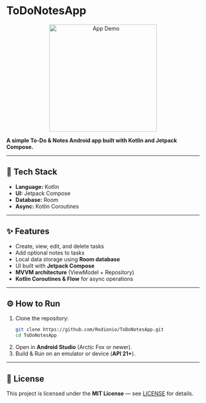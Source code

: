 # ToDoNotesApp

<p align="center">
  <img src="assets/screenshots/ToDoAppDemo.gif" alt="App Demo" width="280"/>
</p>

**A simple To-Do & Notes Android app built with Kotlin and Jetpack Compose.**

---

## 🧰 Tech Stack
- **Language:** Kotlin
- **UI:** Jetpack Compose
- **Database:** Room
- **Async:** Kotlin Coroutines

---

## ✨ Features
- Create, view, edit, and delete tasks  
- Add optional notes to tasks  
- Local data storage using **Room database**  
- UI built with **Jetpack Compose**  
- **MVVM architecture** (ViewModel + Repository)  
- **Kotlin Coroutines & Flow** for async operations  

---

## ⚙️ How to Run
1. Clone the repository:
   ```bash
   git clone https://github.com/Rodionio/ToDoNotesApp.git
   cd ToDoNotesApp
   ```
2. Open in **Android Studio** (Arctic Fox or newer).
3. Build & Run on an emulator or device (**API 21+**).

---


## 📄 License
This project is licensed under the **MIT License** — see [LICENSE](LICENSE) for details.
